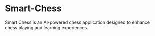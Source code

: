 # Smart-Chess
Smart Chess is an AI-powered chess application designed to enhance chess playing and learning experiences.
